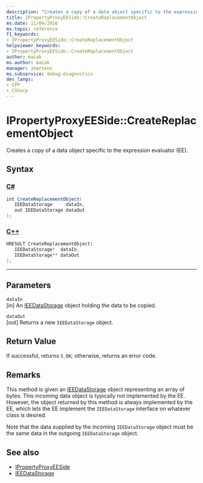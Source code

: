 ```yaml
---
description: "Creates a copy of a data object specific to the expression evaluator (EE)."
title: IPropertyProxyEESide::CreateReplacementObject
ms.date: 11/04/2016
ms.topic: reference
f1_keywords:
- IPropertyProxyEESide::CreateReplacementObject
helpviewer_keywords:
- IPropertyProxyEESide::CreateReplacementObject
author: maiak
ms.author: maiak
manager: jmartens
ms.subservice: debug-diagnostics
dev_langs:
- CPP
- CSharp
---
```

# IPropertyProxyEESide::CreateReplacementObject

Creates a copy of a data object specific to the expression evaluator (EE).

## Syntax

### [C#](#tab/csharp)
```csharp
int CreateReplacementObject(
   IEEDataStorage     dataIn,
   out IEEDataStorage dataOut
);
```
### [C++](#tab/cpp)
```cpp
HRESULT CreateReplacementObject(
   IEEDataStorage*  dataIn,
   IEEDataStorage** dataOut
);
```
---

## Parameters
`dataIn`\
[in] An [IEEDataStorage](../../../extensibility/debugger/reference/ieedatastorage.md) object holding the data to be copied.

`dataOut`\
[out] Returns a new `IEEDataStorage` object.

## Return Value
 If successful, returns `S_OK`; otherwise, returns an error code.

## Remarks
 This method is given an [IEEDataStorage](../../../extensibility/debugger/reference/ieedatastorage.md) object representing an array of bytes. This incoming data object is typically not implemented by the EE. However, the object returned by this method is always implemented by the EE, which lets the EE implement the `IEEDataStorage` interface on whatever class is desired.

 Note that the data supplied by the incoming `IEEDataStorage` object must be the same data in the outgoing `IEEDataStorage` object.

## See also
- [IPropertyProxyEESide](../../../extensibility/debugger/reference/ipropertyproxyeeside.md)
- [IEEDataStorage](../../../extensibility/debugger/reference/ieedatastorage.md)
